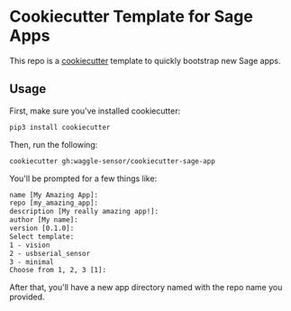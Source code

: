 # Cookiecutter Template for Sage Apps

This repo is a [cookiecutter](https://github.com/cookiecutter/cookiecutter) template to quickly bootstrap new Sage apps.

## Usage

First, make sure you've installed cookiecutter:

```sh
pip3 install cookiecutter
```

Then, run the following:

```sh
cookiecutter gh:waggle-sensor/cookiecutter-sage-app
```

You'll be prompted for a few things like:

```txt
name [My Amazing App]: 
repo [my_amazing_app]: 
description [My really amazing app!]: 
author [My name]: 
version [0.1.0]: 
Select template:
1 - vision
2 - usbserial_sensor
3 - minimal
Choose from 1, 2, 3 [1]: 
```

After that, you'll have a new app directory named with the repo name you provided.
